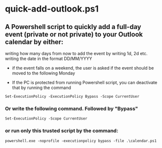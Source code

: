 # quick-add-outlook.ps1
## A Powershell script to quickly add a full-day event (private or not private) to your Outlook calendar by either: 
 writing how many days from now to add the event by writing 1d, 2d etc. 
 writing the date in the format DD/MM/YYYY


* if the event falls on a weekend, the user is asked if the event should be moved to the following Monday

* If the PC is protected from running Powershell script, you can deactivate that by running the command
```
Set-ExecutionPolicy -ExecutionPolicy Bypass -Scope CurrentUser
```
### Or write the following command. Followed by "Bypass"
```
Set-ExecutionPolicy -Scope CurrentUser
```

### or run only this trusted script by the command:
```
powershell.exe -noprofile -executionpolicy bypass -file .\calendar.ps1
```
